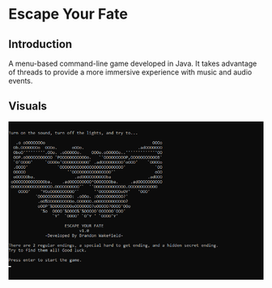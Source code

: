 # Escape Your Fate

## Introduction
A menu-based command-line game developed in Java. It takes advantage of threads to provide a more immersive experience with music and audio events.
## Visuals
![screenshot](escapeyourfate.jpg "Escape Your Fate")